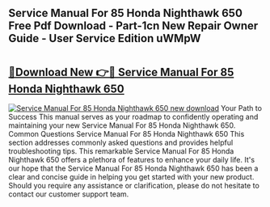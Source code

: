 ## Service Manual For 85 Honda Nighthawk 650 Free Pdf Download - Part-1cn New Repair Owner Guide - User Service Edition uWMpW

# <h2><a href="http://bc46461.oget.top/?id=Service+Manual+For+85+Honda+Nighthawk+650">🔗Download New 👉🔴 Service Manual For 85 Honda Nighthawk 650</a></h2>

[![Service Manual For 85 Honda Nighthawk 650 new download](https://i.imgur.com/5g1atiW.png)](http://bc46461.oget.top/?id=Service+Manual+For+85+Honda+Nighthawk+650)
Your Path to Success This manual serves as your roadmap to confidently operating and maintaining your new Service Manual For 85 Honda Nighthawk 650. Common Questions Service Manual For 85 Honda Nighthawk 650 This section addresses commonly asked questions and provides helpful troubleshooting tips. This remarkable Service Manual For 85 Honda Nighthawk 650 offers a plethora of features to enhance your daily life. It's our hope that the Service Manual For 85 Honda Nighthawk 650 has been a clear and concise guide in helping you get started with your new product. Should you require any assistance or clarification, please do not hesitate to contact our customer support team.
